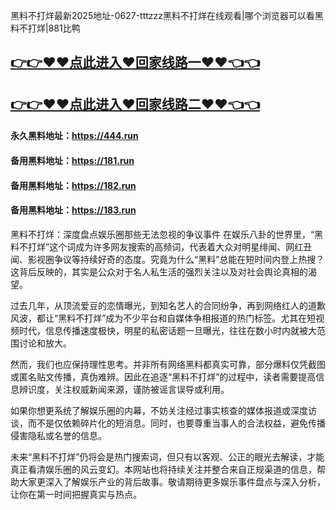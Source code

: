 黑料不打烊最新2025地址-0627-tttzzz黑料不打烊在线观看|哪个浏览器可以看黑料不打烊|881比鸭

## [👉👉♥♥点此进入♥回家线路一♥♥👈👈](https://unpkg.com/182run/index.html)
## [👉👉♥♥点此进入♥回家线路二♥♥👈👈](https://unpkg.com/182-1run/index.html)

#### 永久黑料地址：https://444.run
#### 备用黑料地址：https://181.run
#### 备用黑料地址：https://182.run
#### 备用黑料地址：https://183.run

黑料不打烊：深度盘点娱乐圈那些无法忽视的争议事件
在娱乐八卦的世界里，“黑料不打烊”这个词成为许多网友搜索的高频词，代表着大众对明星绯闻、网红丑闻、影视圈争议等持续好奇的态度。究竟为什么“黑料”总能在短时间内登上热搜？这背后反映的，其实是公众对于名人私生活的强烈关注以及对社会舆论真相的渴望。

过去几年，从顶流爱豆的恋情曝光，到知名艺人的合同纷争，再到网络红人的道歉风波，都让“黑料不打烊”成为不少平台和自媒体争相报道的热门标签。尤其在短视频时代，信息传播速度极快，明星的私密话题一旦曝光，往往在数小时内就被大范围讨论和放大。

然而，我们也应保持理性思考。并非所有网络黑料都真实可靠，部分爆料仅凭截图或匿名贴文传播，真伪难辨。因此在追逐“黑料不打烊”的过程中，读者需要提高信息辨识度，关注权威新闻来源，谨防被谣言误导或利用。

如果你想更系统了解娱乐圈的内幕，不妨关注经过事实核查的媒体报道或深度访谈，而不是仅依赖碎片化的短消息。同时，也要尊重当事人的合法权益，避免传播侵害隐私或名誉的信息。

未来“黑料不打烊”仍将会是热门搜索词，但只有以客观、公正的眼光去解读，才能真正看清娱乐圈的风云变幻。本网站也将持续关注并整合来自正规渠道的信息，帮助大家更深入了解娱乐产业的背后故事。敬请期待更多娱乐事件盘点与深入分析，让你在第一时间把握真实与热点。

